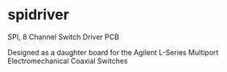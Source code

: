 spidriver
=========

SPI, 8 Channel Switch Driver PCB

Designed as a daughter board for the Agilent L-Series Multiport Electromechanical Coaxial Switches
